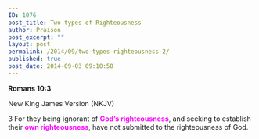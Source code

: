 ```yaml
---
ID: 1076
post_title: Two types of Righteousness
author: Praison
post_excerpt: ""
layout: post
permalink: /2014/09/two-types-righteousness-2/
published: true
post_date: 2014-09-03 09:10:50
---
```

<strong>Romans 10:3</strong>

New King James Version (NKJV)

3 For they being ignorant of <span style="color: #ff00ff;"><strong>God’s righteousness</strong></span>, and seeking to establish their <span style="color: #ff00ff;"><strong>own righteousness</strong></span>, have not submitted to the righteousness of God.